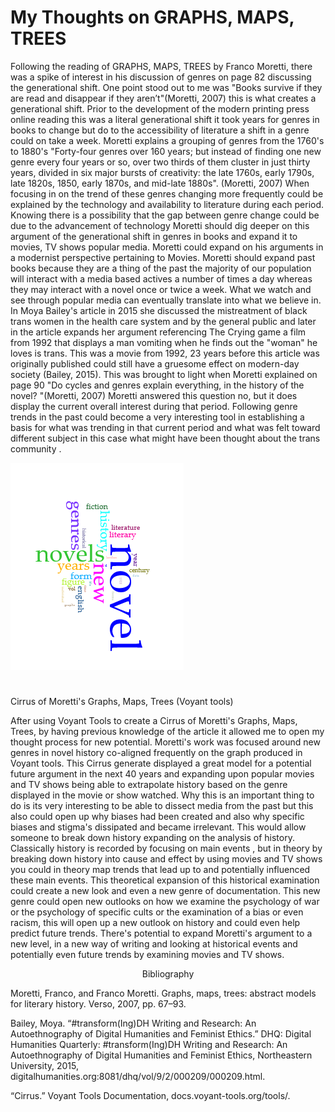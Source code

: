 


# My Thoughts on GRAPHS, MAPS, TREES


Following the reading of GRAPHS, MAPS, TREES by Franco Moretti, there was a spike of interest in his discussion of genres on page 82 discussing the generational shift. One point stood out to me was "Books survive if they are read and disappear if they aren’t"(Moretti, 2007) this is what creates a generational shift. Prior to the development of the modern printing press online reading this was a literal generational shift it took years for genres in books to change but do to the accessibility of literature a shift in a genre could on take a week. Moretti explains a grouping of genres from the 1760's to 1880's "Forty-four genres over 160 years; but instead of finding one new genre every four years or so, over two thirds of them cluster in just thirty years, divided in six major bursts of creativity: the late 1760s, early 1790s, late 1820s, 1850, early 1870s, and mid-late 1880s". (Moretti, 2007) When focusing in on the trend of these genres changing more frequently could be explained by the technology and availability to literature during each period. Knowing there is a possibility that the gap between genre change could be due to the advancement of technology Moretti should dig deeper on this argument of the generational shift in genres in books and expand it to movies, TV shows popular media. Moretti could expand on his arguments in a modernist perspective pertaining to Movies. Moretti should expand past books because they are a thing of the past the majority of our population will interact with a media based actives a number of times a day whereas they may interact with a novel once or twice a week. What we watch and see through popular media can eventually translate into what we believe in. In Moya Bailey's article in 2015 she discussed the mistreatment of black trans women in the health care system and by the general public and later in the article expands her argument referencing The Crying game a film from 1992  that displays a man vomiting when he finds out the "woman" he loves is trans. This was a movie from 1992, 23 years before this article was originally published could still have a gruesome effect on modern-day society (Bailey, 2015). This was brought to light when Moretti explained on page 90 "Do cycles and genres explain everything, in the history of the novel? "(Moretti, 2007) Moretti answered this question no, but it does display the current overall interest during that period. Following genre trends in the past could become a very interesting tool in establishing a basis for what was trending in that current period and what was felt toward different subject in this case what  might have been thought about the trans community .  
 

![](images/trees.png)

#
#
#
#
Cirrus of Moretti's Graphs, Maps, Trees (Voyant tools) 
 
 
After using Voyant Tools to create a Cirrus of Moretti's Graphs, Maps, Trees, by having previous knowledge of the article it allowed me to open my thought process for new potential.  Moretti's work was focused around new genres in novel history co-aligned frequently on the graph produced in Voyant tools. This Cirrus generate displayed  a great model for a potential future argument in the next 40 years and expanding upon popular movies and TV shows being able to extrapolate history based on the genre displayed in the movie or show watched. Why this is an important thing to do is its very interesting to be able to dissect media from the past but this also could open up why biases had been created and also why specific biases and stigma's dissipated and became irrelevant. This would allow someone to break down history expanding on the analysis of history. Classically history is recorded by focusing on main events , but in theory by breaking down history into cause and effect by using movies and TV shows you could in theory map trends that lead up to and potentially influenced these main events. This theoretical expansion of this historical examination could create a new look and even a new genre of documentation. This new genre could open new outlooks on how we examine the psychology of war or the psychology of specific cults or the examination of a bias or even racism, this will open up a new outlook on history and could even help predict future trends. There's potential to expand Moretti's argument to a new level, in a new way of writing and looking at historical events and potentially even future trends by examining movies and TV shows.  
 
 
 
 
 
 
 
 
 
 
 
 <p align="center">
  Bibliography 
</p>
 
 
Moretti, Franco, and Franco Moretti. Graphs, maps, trees: abstract models for literary history. Verso, 2007, pp. 67–93. 
 
Bailey, Moya. “#transform(Ing)DH Writing and Research: An Autoethnography of Digital Humanities and Feminist Ethics.” DHQ: Digital Humanities Quarterly: #transform(Ing)DH Writing and Research: An Autoethnography of Digital Humanities and Feminist Ethics, Northeastern University, 2015, digitalhumanities.org:8081/dhq/vol/9/2/000209/000209.html.  
 
“Cirrus.” Voyant Tools Documentation, docs.voyant-tools.org/tools/.  
 
 
 

 

